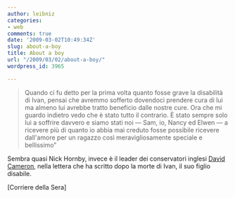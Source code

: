 ```yaml
---
author: leibniz
categories:
- web
comments: true
date: '2009-03-02T10:49:34Z'
slug: about-a-boy
title: About a boy
url: "/2009/03/02/about-a-boy/"
wordpress_id: 3965

---
```

> Quando ci fu detto per la prima volta quanto fosse grave la disabilità di Ivan, pensai che avremmo sofferto dovendoci prendere cura di lui ma almeno lui avrebbe tratto beneficio dalle nostre cure. Ora che mi guardo indietro vedo che è stato tutto il contrario. È stato sempre solo lui a soffrire davvero e siamo stati noi — Sam, io, Nancy ed Elwen — a ricevere più di quanto io abbia mai creduto fosse possibile ricevere dall'amore per un ragazzo così meravigliosamente speciale e bellissimo"


Sembra quasi Nick Hornby, invece è il leader dei conservatori inglesi [David  Cameron](http://www.corriere.it/esteri/09_marzo_02/cameron_ivan_messaggio_eb72e9e6-0708-11de-99a0-00144f02aabc.shtml), nella lettera che ha scritto dopo la morte di Ivan, il suo figlio disabile.

[Corriere della Sera]
